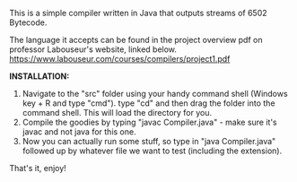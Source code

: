 This is a simple compiler written in Java that outputs streams of 6502 Bytecode.

The language it accepts can be found in the project overview pdf on professor Labouseur's website, linked below.
https://www.labouseur.com/courses/compilers/project1.pdf

**INSTALLATION:**
1. Navigate to the "src" folder using your handy command shell (Windows key + R and type "cmd"). type "cd" and then drag the folder into the command shell. This will load the directory for you.
2. Compile the goodies by typing "javac Compiler.java" - make sure it's javac and not java for this one.
3. Now you can actually run some stuff, so type in "java Compiler.java" followed up by whatever file we want to test (including the extension).

That's it, enjoy!
